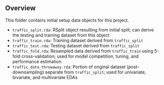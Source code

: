 ## Overview

This folder contains initial setup data objects for this project.

- `traffic_split.rda`: RSplit object resulting from initial split; can derive the testing and training dataset from this object
- `traffic_train.rda`: Training dataset derived from `traffic_split`
- `traffic_test.rda`: Testing dataset derived from `traffic_split`
- `traffic_fold.rda`: Resampled data derived from `traffic_train` using 5-fold cross-validation; used for model competition, tuning, and performance estimation
- `traffic_data_throwaway.rda`: Portion of original dataset (post-downsampling) separate from `traffic_split`; used for univariate, bivariate, and multivariate EDAs